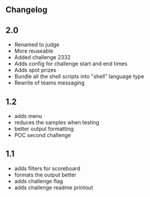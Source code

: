 ## Changelog

## 2.0
  - Renamed to judge
  - More reuseable
  - Added challenge 2332
  - Adds config for challenge start and end times
  - Adds spot prizes
  - Bundle all the shell scripts into "shell" language type
  - Rewrite of teams messaging
 
## 1.2
  - adds menu
  - reduces the samples when testing
  - better output formatting
  - POC second challenge

## 1.1
  - adds filters for scoreboard
  - formats the output better
  - adds challenge flag
  - adds challenge readme printout
 